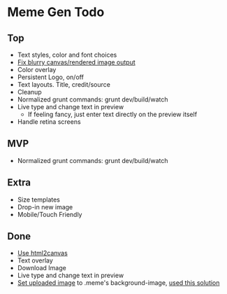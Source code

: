 # Meme Gen Todo

## Top

- Text styles, color and font choices
- [Fix blurry canvas/rendered image output][3]
- Color overlay
- Persistent Logo, on/off
- Text layouts. Title, credit/source
- Cleanup
- Normalized grunt commands: grunt dev/build/watch
- Live type and change text in preview
  - If feeling fancy, just enter text directly on the preview itself
- Handle retina screens


## MVP

- Normalized grunt commands: grunt dev/build/watch

## Extra

- Size templates
- Drop-in new image
- Mobile/Touch Friendly


## Done

- [Use html2canvas](http://www.javascriptoo.com/html2canvas)
- Text overlay
- Download Image
- Live type and change text in preview
- [Set uploaded image][1] to .meme's background-image, [used this solution][2]


[1]: http://stackoverflow.com/questions/12368910/html-display-image-after-selecting-filename
[2]: http://stackoverflow.com/questions/16312930/how-to-preview-an-uploaded-image-as-the-background-image-of-a-div
[3]: https://github.com/niklasvh/html2canvas/issues/340